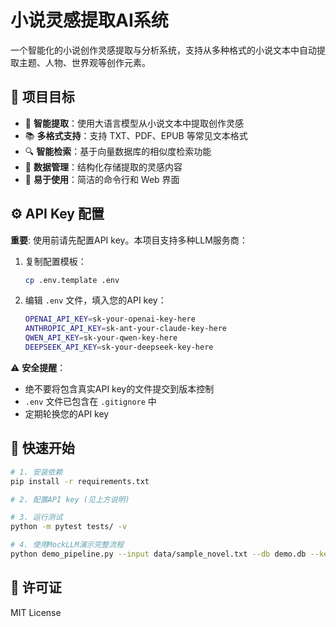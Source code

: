 # 小说灵感提取AI系统

一个智能化的小说创作灵感提取与分析系统，支持从多种格式的小说文本中自动提取主题、人物、世界观等创作元素。

## 🎯 项目目标

- 🤖 **智能提取**：使用大语言模型从小说文本中提取创作灵感
- 📚 **多格式支持**：支持 TXT、PDF、EPUB 等常见文本格式  
- 🔍 **智能检索**：基于向量数据库的相似度检索功能
- 💾 **数据管理**：结构化存储提取的灵感内容
- 🚀 **易于使用**：简洁的命令行和 Web 界面

## ⚙️ API Key 配置

**重要**: 使用前请先配置API key。本项目支持多种LLM服务商：

1. 复制配置模板：
   ```bash
   cp .env.template .env
   ```

2. 编辑 `.env` 文件，填入您的API key：
   ```bash
   OPENAI_API_KEY=sk-your-openai-key-here
   ANTHROPIC_API_KEY=sk-ant-your-claude-key-here
   QWEN_API_KEY=sk-your-qwen-key-here
   DEEPSEEK_API_KEY=sk-your-deepseek-key-here
   ```

⚠️ **安全提醒**：
- 绝不要将包含真实API key的文件提交到版本控制
- `.env` 文件已包含在 `.gitignore` 中
- 定期轮换您的API key

## 🚀 快速开始

```bash
# 1. 安装依赖
pip install -r requirements.txt

# 2. 配置API key (见上方说明)

# 3. 运行测试
python -m pytest tests/ -v

# 4. 使用MockLLM演示完整流程
python demo_pipeline.py --input data/sample_novel.txt --db demo.db --keyword "武功"
```

## 📝 许可证

MIT License